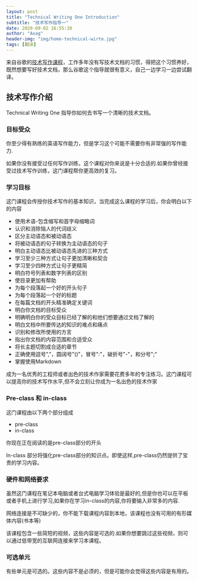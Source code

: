 ```yaml
---
layout: post
title: "Technical Writing One Introduction"
subtitle: "技术写作指导一"
date: 2020-09-02 16:55:10
author: "Axag"
header-img: "img/home-technical-wirte.jpg"
tags: [翻译]
---
```

来自谷歌的[技术写作课程](https://developers.google.com/tech-writing/one)，工作多年没有写技术文档的习惯，得把这个习惯养好，既然想要写好技术文档，那么谷歌这个指导就很有意义，自己一边学习一边尝试翻译。

## 技术写作介绍

Technical Writing One 指导你如何去书写一个清晰的技术文档。

### 目标受众

你至少得有熟练的英语写作能力，但是学习这个可能不需要你有非常强的写作能力.

如果你没有接受过任何写作训练，这个课程对你来说是十分合适的.如果你曾经接受过技术写作训练，这门课程帮你更高效的复习。

### 学习目标

这门课程会传授你技术写作的基本知识，当完成这么课程的学习后，你会明白以下的内容

* 使用术语-包含缩写和首字母缩略词
* 认识和消除恼人的代词歧义
* 区分主动语态和被动语态
* 将被动语态的句子转换为主动语态的句子
* 明白主动语态比被动语态先进的三种方式
* 学习至少三种方式让句子更加清晰和契合
* 学习至少四种方式让句子更精简
* 明白符号列表和数字列表的区别
* 使目录更加有帮助
* 为每个段落起一个好的开头句子
* 为每个段落起一个好的标题
* 在每篇文档的开头精准确定关键词
* 明白你文档的目标受众
* 明确明白你的受众目标已经了解的和他们想要通过文档了解的
* 明白文档中所要传达的知识的难点和痛点
* 识别和修改所使用的方言
* 指出你文档的内容范围和合适受众
* 将长主题切割成合适的章节
* 正确使用逗号","，圆阔号"()"，冒号":"，破折号"-"，和分号";"
* 掌握使用Markdown

成为一名优秀的工程师或者出色的技术作家需要花费多年的专注练习。这门课程可以提高你的技术写作水平,但不会立刻让你成为一名出色的技术作家

### Pre-class 和 in-class 

这门课程由以下两个部分组成

* pre-class
* in-class

你现在正在阅读的是pre-class部分的开头

In-class 部分将强化pre-class部分的知识点。即使这样,pre-class仍然提供了宝贵的学习内容。

### 硬件和网络要求

虽然这门课程在笔记本电脑或者台式电脑学习体验是最好的,但是你也可以在平板或者手机上进行学习,如果你在学习in-class的内容,你将要输入非常多的内容.

网络连接是不可缺少的，你不能下载课程内容到本地，该课程也没有可用的有形媒体内容(书本等)

该课程包含一些简短的视频，这些内容是可选的.如果你想要跳过这些视频，则可以通过低带宽的互联网连接来学习本课程。

### 可选单元

有些单元是可选的。这些内容不是必须的，但是可能你会觉得这些内容是有用的。